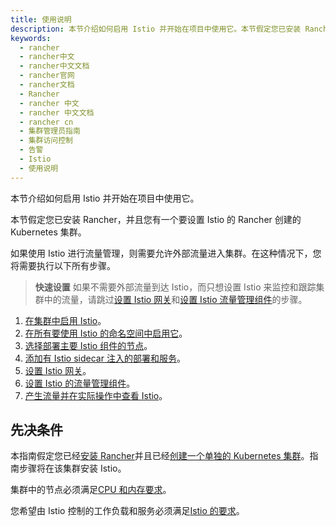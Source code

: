 ```yaml
---
title: 使用说明
description: 本节介绍如何启用 Istio 并开始在项目中使用它。本节假定您已安装 Rancher，并且您有一个要设置 Istio 的 Rancher 创建的 Kubernetes 集群。如果使用 Istio 进行流量管理，则需要允许外部流量进入集群。在这种情况下，您将需要执行以下所有步骤。
keywords:
  - rancher
  - rancher中文
  - rancher中文文档
  - rancher官网
  - rancher文档
  - Rancher
  - rancher 中文
  - rancher 中文文档
  - rancher cn
  - 集群管理员指南
  - 集群访问控制
  - 告警
  - Istio
  - 使用说明
---
```


本节介绍如何启用 Istio 并开始在项目中使用它。

本节假定您已安装 Rancher，并且您有一个要设置 Istio 的 Rancher 创建的 Kubernetes 集群。

如果使用 Istio 进行流量管理，则需要允许外部流量进入集群。在这种情况下，您将需要执行以下所有步骤。

> **快速设置** 如果不需要外部流量到达 Istio，而只想设置 Istio 来监控和跟踪集群中的流量，请跳过[设置 Istio 网关](/docs/rancher2/cluster-admin/tools/istio/setup/gateway/_index)和[设置 Istio 流量管理组件](/docs/rancher2/cluster-admin/tools/istio/setup/set-up-traffic-management/_index)的步骤。

1. [在集群中启用 Istio](/docs/rancher2/istio/2.5/configuration-reference/selectors-and-scrape/_index)。
1. [在所有要使用 Istio 的命名空间中启用它](/docs/rancher2/cluster-admin/tools/istio/setup/enable-istio-in-namespace/_index)。
1. [选择部署主要 Istio 组件的节点](/docs/rancher2/cluster-admin/tools/istio/setup/node-selectors/_index)。
1. [添加有 Istio sidecar 注入的部署和服务](/docs/rancher2/cluster-admin/tools/istio/setup/deploy-workloads/_index)。
1. [设置 Istio 网关](/docs/rancher2/cluster-admin/tools/istio/setup/gateway/_index)。
1. [设置 Istio 的流量管理组件](/docs/rancher2/cluster-admin/tools/istio/setup/set-up-traffic-management/_index)。
1. [产生流量并在实际操作中查看 Istio](/docs/rancher2/cluster-admin/tools/istio/setup/view-traffic/_index)。

## 先决条件

本指南假定您已经[安装 Rancher](/docs/rancher2/installation_new/_index)并且已经[创建一个单独的 Kubernetes 集群](/docs/rancher2/cluster-provisioning/_index)。指南步骤将在该集群安装 Istio。

集群中的节点必须满足[CPU 和内存要求](/docs/rancher2/cluster-admin/tools/istio/resources/_index)。

您希望由 Istio 控制的工作负载和服务必须满足[Istio 的要求](https://istio.io/docs/setup/additional-setup/requirements/)。
